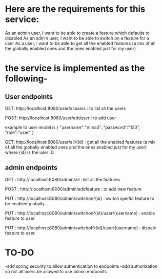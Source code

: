 Here are the requirements for this service:
==========================================

As an admin user, I want to be able to create a feature which defaults to disabled As an admin user, I want to be able to switch on a feature for a user As a user, I want to be able to get all the enabled features (a mix of all the globally enabled ones and the ones enabled just for my user)

the service is implemented as the following-
==============================

User endpoints
--------------
GET:
http://localhost:8080/user/allusers :
to list all the users


POST:
http://localhost:8080/user/adduser :
to add user

example to user model is { "username":"mina3", "password":"123", "role":"user" }


GET:
http://localhost:8080/user/all/{id} : 
get all the enabled features (a mix of all the globally enabled ones and the ones enabled just for my user) where {id} is the user ID

admin endpoints
---------------
GET :
http://localhost:8080/admin/all :
list all the features

POST :
http://localhost:8080/admin/addfeature :
to add new feature 

PUT :
http://localhost:8080/admin/switchon/{id} :
switch speific feature to be enabled globally 

PUT :
http://localhost:8080/admin/switchon/{id}/user/{username} :
enable feature to user 

PUT :
http://localhost:8080/admin/switchoff/{id}/user/{username} :
disbale feature to user

TO-DO
=====
-add spring security to allow authentication to endpoints 
-add authorization so not all users be allowed to use admin endpoints
